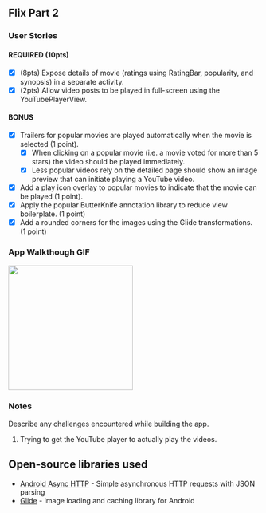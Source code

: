 ## Flix Part 2

### User Stories

#### REQUIRED (10pts)

- [X] (8pts) Expose details of movie (ratings using RatingBar, popularity, and synopsis) in a separate activity.
- [X] (2pts) Allow video posts to be played in full-screen using the YouTubePlayerView.

#### BONUS

- [X] Trailers for popular movies are played automatically when the movie is selected (1 point).
  - [X] When clicking on a popular movie (i.e. a movie voted for more than 5 stars) the video should be played immediately.
  - [X] Less popular videos rely on the detailed page should show an image preview that can initiate playing a YouTube video.
- [X] Add a play icon overlay to popular movies to indicate that the movie can be played (1 point).
- [X] Apply the popular ButterKnife annotation library to reduce view boilerplate. (1 point)
- [X] Add a rounded corners for the images using the Glide transformations. (1 point)

### App Walkthough GIF

<img src="shyrone_flix" width=250><br>

### Notes

Describe any challenges encountered while building the app.
1. Trying to get the YouTube player to actually play the videos.

## Open-source libraries used
- [Android Async HTTP](https://github.com/loopj/android-async-http) - Simple asynchronous HTTP requests with JSON parsing
- [Glide](https://github.com/bumptech/glide) - Image loading and caching library for Android
